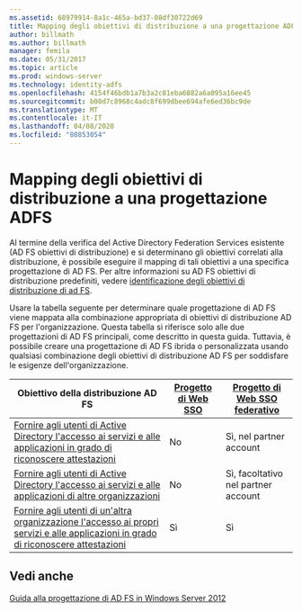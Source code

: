 ```yaml
---
ms.assetid: 68979914-8a1c-465a-bd37-08df30722d69
title: Mapping degli obiettivi di distribuzione a una progettazione ADFS
author: billmath
ms.author: billmath
manager: femila
ms.date: 05/31/2017
ms.topic: article
ms.prod: windows-server
ms.technology: identity-adfs
ms.openlocfilehash: 4154f46bdb1a7b3a2c81eba6882a6a095a16ee45
ms.sourcegitcommit: b00d7c8968c4adc8f699dbee694afe6ed36bc9de
ms.translationtype: MT
ms.contentlocale: it-IT
ms.lasthandoff: 04/08/2020
ms.locfileid: "80853054"
---
```

# <a name="mapping-your-deployment-goals-to-an-ad-fs-design"></a>Mapping degli obiettivi di distribuzione a una progettazione ADFS


Al termine della verifica del Active Directory Federation Services esistente \(AD FS obiettivi di distribuzione\) e si determinano gli obiettivi correlati alla distribuzione, è possibile eseguire il mapping di tali obiettivi a una specifica progettazione di AD FS. Per altre informazioni su AD FS obiettivi di distribuzione predefiniti, vedere [identificazione degli obiettivi di distribuzione di ad FS](Identifying-Your-AD-FS-Deployment-Goals.md).  
  
Usare la tabella seguente per determinare quale progettazione di AD FS viene mappata alla combinazione appropriata di obiettivi di distribuzione AD FS per l'organizzazione. Questa tabella si riferisce solo alle due progettazioni di AD FS principali, come descritto in questa guida. Tuttavia, è possibile creare una progettazione di AD FS ibrida o personalizzata usando qualsiasi combinazione degli obiettivi di distribuzione AD FS per soddisfare le esigenze dell'organizzazione.  
  
|Obiettivo della distribuzione AD FS|[Progetto di Web SSO](Web-SSO-Design.md)|[Progetto di Web SSO federativo](Federated-Web-SSO-Design.md)|  
|---------------------------------------------------------------------------|----------------------------------------------------------------------------------|--------------------------------------------------------------------------------------------|  
|[Fornire agli utenti di Active Directory l'accesso ai servizi e alle applicazioni in grado di riconoscere attestazioni](Provide-Your-Active-Directory-Users-Access-to-Your-Claims-Aware-Applications-and-Services.md)|No|Sì, nel partner account|  
|[Fornire agli utenti di Active Directory l'accesso ai servizi e alle applicazioni di altre organizzazioni](Provide-Your-Active-Directory-Users-Access-to-the-Applications-and-Services-of-Other-Organizations.md)|No|Sì, facoltativo nel partner account|  
|[Fornire agli utenti di un'altra organizzazione l'accesso ai propri servizi e alle applicazioni in grado di riconoscere attestazioni](Provide-Users-in-Another-Organization-Access-to-Your-Claims-Aware-Applications-and-Services.md)|Sì|Sì|  

## <a name="see-also"></a>Vedi anche
[Guida alla progettazione di AD FS in Windows Server 2012](AD-FS-Design-Guide-in-Windows-Server-2012.md)
  

